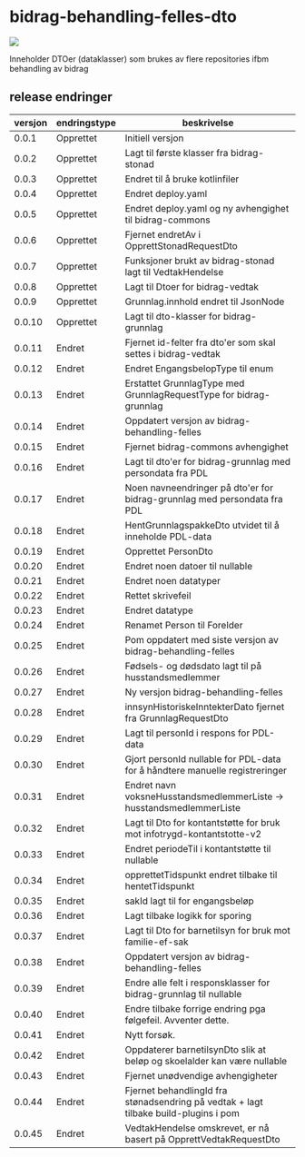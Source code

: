 # bidrag-behandling-felles-dto

![](https://github.com/navikt/bidrag-behandling-felles-dto/workflows/maven%20deploy/badge.svg)

Inneholder DTOer (dataklasser) som brukes av flere repositories ifbm behandling av bidrag

## release endringer

| versjon | endringstype | beskrivelse                                                                          |
|---------|--------------|--------------------------------------------------------------------------------------|
| 0.0.1   | Opprettet    | Initiell versjon                                                                     |
| 0.0.2   | Opprettet    | Lagt til første klasser fra bidrag-stonad                                            |
| 0.0.3   | Opprettet    | Endret til å bruke kotlinfiler                                                       |
| 0.0.4   | Opprettet    | Endret deploy.yaml                                                                   |
| 0.0.5   | Opprettet    | Endret deploy.yaml og ny avhengighet til bidrag-commons                              |
| 0.0.6   | Opprettet    | Fjernet endretAv i OpprettStonadRequestDto                                           |
| 0.0.7   | Opprettet    | Funksjoner brukt av bidrag-stonad lagt til VedtakHendelse                            |
| 0.0.8   | Opprettet    | Lagt til Dtoer for bidrag-vedtak                                                     |
| 0.0.9   | Opprettet    | Grunnlag.innhold endret til JsonNode                                                 |
| 0.0.10  | Opprettet    | Lagt til dto-klasser for bidrag-grunnlag                                             |
| 0.0.11  | Endret       | Fjernet id-felter fra dto'er som skal settes i bidrag-vedtak                         |
| 0.0.12  | Endret       | Endret EngangsbelopType til enum                                                     |
| 0.0.13  | Endret       | Erstattet GrunnlagType med GrunnlagRequestType for bidrag-grunnlag                   |
| 0.0.14  | Endret       | Oppdatert versjon av bidrag-behandling-felles                                        |
| 0.0.15  | Endret       | Fjernet bidrag-commons avhengighet                                                   |
| 0.0.16  | Endret       | Lagt til dto'er for bidrag-grunnlag med persondata fra PDL                           |
| 0.0.17  | Endret       | Noen navneendringer på dto'er for bidrag-grunnlag med persondata fra PDL             |
| 0.0.18  | Endret       | HentGrunnlagspakkeDto utvidet til å inneholde PDL-data                               |
| 0.0.19  | Endret       | Opprettet PersonDto                                                                  |
| 0.0.20  | Endret       | Endret noen datoer til nullable                                                      |
| 0.0.21  | Endret       | Endret noen datatyper                                                                |
| 0.0.22  | Endret       | Rettet skrivefeil                                                                    |
| 0.0.23  | Endret       | Endret datatype                                                                      |
| 0.0.24  | Endret       | Renamet Person til Forelder                                                          |
| 0.0.25  | Endret       | Pom oppdatert med siste versjon av bidrag-behandling-felles                          |
| 0.0.26  | Endret       | Fødsels- og dødsdato lagt til på husstandsmedlemmer                                  |
| 0.0.27  | Endret       | Ny versjon bidrag-behandling-felles                                                  |
| 0.0.28  | Endret       | innsynHistoriskeInntekterDato fjernet fra GrunnlagRequestDto                         |
| 0.0.29  | Endret       | Lagt til personId i respons for PDL-data                                             |
| 0.0.30  | Endret       | Gjort personId nullable for PDL-data for å håndtere manuelle registreringer          |
| 0.0.31  | Endret       | Endret navn voksneHusstandsmedlemmerListe -> husstandsmedlemmerListe                 |   
| 0.0.32  | Endret       | Lagt til Dto for kontantstøtte for bruk mot infotrygd-kontantstotte-v2               |     
| 0.0.33  | Endret       | Endret periodeTil i kontantstøtte til nullable                                       |     
| 0.0.34  | Endret       | opprettetTidspunkt endret tilbake til hentetTidspunkt                                |     
| 0.0.35  | Endret       | sakId lagt til for engangsbeløp                                                      |     
| 0.0.36  | Endret       | Lagt tilbake logikk for sporing                                                      |     
| 0.0.37  | Endret       | Lagt til Dto for barnetilsyn for bruk mot familie-ef-sak                             |     
| 0.0.38  | Endret       | Oppdatert versjon av bidrag-behandling-felles                                        |     
| 0.0.39  | Endret       | Endre alle felt i responsklasser for bidrag-grunnlag til nullable                    |     
| 0.0.40  | Endret       | Endre tilbake forrige endring pga følgefeil. Avventer dette.                         |     
| 0.0.41  | Endret       | Nytt forsøk.                                                                         |     
| 0.0.42  | Endret       | Oppdaterer barnetilsynDto slik at beløp og skoelalder kan være nullable              |     
| 0.0.43  | Endret       | Fjernet unødvendige avhengigheter                                                    |     
| 0.0.44  | Endret       | Fjernet behandlingId fra stønadsendring på vedtak + lagt tilbake build-plugins i pom |     
| 0.0.45  | Endret       | VedtakHendelse omskrevet, er nå basert på OpprettVedtakRequestDto                    |     
